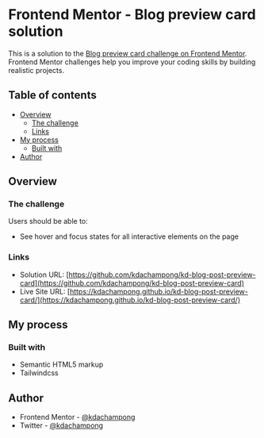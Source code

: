 # Frontend Mentor - Blog preview card solution

This is a solution to the [Blog preview card challenge on Frontend Mentor](https://www.frontendmentor.io/challenges/blog-preview-card-ckPaj01IcS). Frontend Mentor challenges help you improve your coding skills by building realistic projects. 

## Table of contents

- [Overview](#overview)
  - [The challenge](#the-challenge)
  - [Links](#links)
- [My process](#my-process)
  - [Built with](#built-with)
- [Author](#author)

## Overview

### The challenge

Users should be able to:

- See hover and focus states for all interactive elements on the page


### Links

- Solution URL: [https://github.com/kdachampong/kd-blog-post-preview-card](https://github.com/kdachampong/kd-blog-post-preview-card)
- Live Site URL: [https://kdachampong.github.io/kd-blog-post-preview-card/](https://kdachampong.github.io/kd-blog-post-preview-card/)

## My process

### Built with

- Semantic HTML5 markup
- Tailwindcss

## Author

- Frontend Mentor - [@kdachampong](https://www.frontendmentor.io/profile/kdachampong)
- Twitter - [@kdachampong](https://www.twitter.com/kdachampong)
